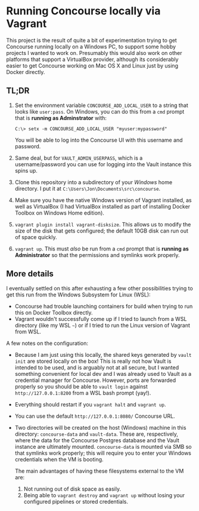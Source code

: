 # Running Concourse locally via Vagrant

This project is the result of quite a bit of experimentation trying to
get Concourse running locally on a Windows PC, to support some hobby
projects I wanted to work on. Presumably this would also work on other
platforms that support a VirtualBox provider, although its considerably
easier to get Concourse working on Mac OS X and Linux just by using
Docker directly.

## TL;DR

1. Set the environment variable `CONCOURSE_ADD_LOCAL_USER` to a string that
   looks like `user:pass`. On Windows, you can do this from a `cmd`
   prompt that is **running as Adminstrator** with:

   ```
   C:\> setx -m CONCOURSE_ADD_LOCAL_USER "myuser:mypassword"
   ```

   You will be able to log into the Concourse UI with this username and
   password.

2. Same deal, but for `VAULT_ADMIN_USERPASS`, which is a username/password
   you can use for logging into the Vault instance this spins up.

3. Clone this repository into a subdirectory of your *Windows* home
   directory. I put it at `C:\Users\Jon\Documents\src\concourse`.
   
5. Make sure you have the native Windows version of Vagrant installed,
   as well as VirtualBox (I had VirtualBox installed as part of
   installing Docker Toolbox on Windows Home edition).

6. `vagrant plugin install vagrant-disksize`. This allows us to
   modify the size of the disk that gets configured; the default
   10GB disk can run out of space quickly.

7. `vagrant up`. This must _also_ be run from a `cmd` prompt that is
   **running as Administrator** so that the permissions and symlinks
   work properly.

## More details

I eventually settled on this after exhausting a few other
possibilities trying to get this run from the Windows Subsystem for
Linux (WSL):
* Concourse had trouble launching containers for build when trying to
  run this on Docker Toolbox directly.
* Vagrant wouldn't successfully come up if I tried to launch from a
  WSL directory (like my WSL `~`) or if I tried to run the Linux
  version of Vagrant from WSL.

A few notes on the configuration:

* Because I am just using this locally, the shared keys generated by
  `vault init` are stored locally on the box! This is really not how
  Vault is intended to be used, and is arguably not at all secure, but
  I wanted something convenient for local dev and I was already used
  to Vault as a credential manager for Concourse. However, ports are
  forwarded properly so you should be able to `vault login` against
  `http://127.0.0.1:8200` from a WSL bash prompt (yay!).

* Everything should restart if you `vagrant halt` and `vagrant up`.

* You can use the default `http://127.0.0.1:8080/` Concourse URL.

* Two directories will be created on the host (Windows) machine in this
  directory: `concourse-data` and `vault-data`. These are, respectively,
  where the data for the Concourse Postgres database and the Vault
  instance are ultimately mounted. `concourse-data` is mounted via SMB
  so that symlinks work properly; this will require you to enter
  your Windows credentials when the VM is booting.
  
  The main advantages of having these filesystems external to the VM are:
  1. Not running out of disk space as easily.
  2. Being able to `vagrant destroy` and `vagrant up` without losing your
     configured pipelines or stored credentials.

   
